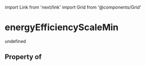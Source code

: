 import Link from 'next/link'
import Grid from '@components/Grid'

# energyEfficiencyScaleMin

undefined

## Property of



